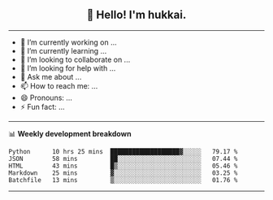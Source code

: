 <h2 align="center">👋 Hello! I'm hukkai.</h2>

<!--
**huakkai/huakkai** is a ✨ _special_ ✨ repository because its `README.md` (this file) appears on your GitHub profile.

Here are some ideas to get you started:
-->

-------

- 🔭 I’m currently working on ...
- 🌱 I’m currently learning ...
- 👯 I’m looking to collaborate on ...
- 🤔 I’m looking for help with ...
- 💬 Ask me about ...
- 📫 How to reach me: ...
- 😄 Pronouns: ...
- ⚡ Fun fact: ...

-------

📊 **Weekly development breakdown**
<!--START_SECTION:waka-->
```text
Python      10 hrs 25 mins  ███████████████████▓░░░░░   79.17 % 
JSON        58 mins         ██░░░░░░░░░░░░░░░░░░░░░░░   07.44 % 
HTML        43 mins         █▒░░░░░░░░░░░░░░░░░░░░░░░   05.46 % 
Markdown    25 mins         ▓░░░░░░░░░░░░░░░░░░░░░░░░   03.25 % 
Batchfile   13 mins         ▒░░░░░░░░░░░░░░░░░░░░░░░░   01.76 % 
```
<!--END_SECTION:waka-->

-------
